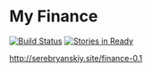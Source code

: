 # My Finance 

[![Build Status](https://travis-ci.org/MaxMoto1702/finance.svg?branch=master)](https://travis-ci.org/MaxMoto1702/finance)
[![Stories in Ready](https://badge.waffle.io/MaxMoto1702/finance.svg?label=ready&title=Ready)](http://waffle.io/MaxMoto1702/finance)

http://serebryanskiy.site/finance-0.1